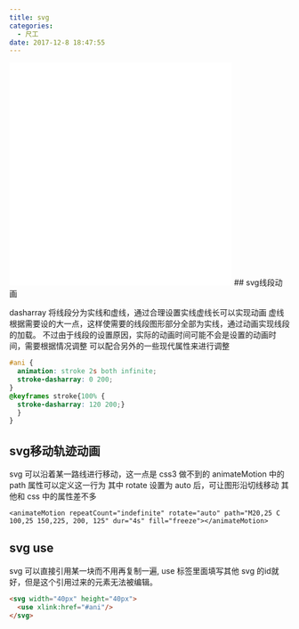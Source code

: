 ```yaml
---
title: svg
categories:
  - 尺工
date: 2017-12-8 18:47:55
---
```

<p></p>
<!-- more -->

<iframe frameborder="no" border="0" marginwidth="0" marginheight="0" width=400 height=400 src="/demo/demo_17128"></iframe>
## svg线段动画

dasharray 将线段分为实线和虚线，通过合理设置实线虚线长可以实现动画
虚线根据需要设的大一点，这样使需要的线段图形部分全部为实线，通过动画实现线段的加载。
不过由于线段的设置原因，实际的动画时间可能不会是设置的动画时间，需要根据情况调整
可以配合另外的一些现代属性来进行调整

```css
#ani {
  animation: stroke 2s both infinite;
  stroke-dasharray: 0 200;
}
@keyframes stroke{100% {
  stroke-dasharray: 120 200;}
  }
}
```
## svg移动轨迹动画
svg 可以沿着某一路线进行移动，这一点是 css3 做不到的
animateMotion 中的 path 属性可以定义这一行为
其中 rotate 设置为 auto 后，可让图形沿切线移动
其他和 css 中的属性差不多

`<animateMotion repeatCount="indefinite" rotate="auto" path="M20,25 C 100,25 150,225, 200, 125" dur="4s" fill="freeze"></animateMotion>`

## svg use
svg 可以直接引用某一块而不用再复制一遍, use 标签里面填写其他 svg 的id就好，但是这个引用过来的元素无法被编辑。
```html
<svg width="40px" height="40px">
  <use xlink:href="#ani"/>
</svg>
```